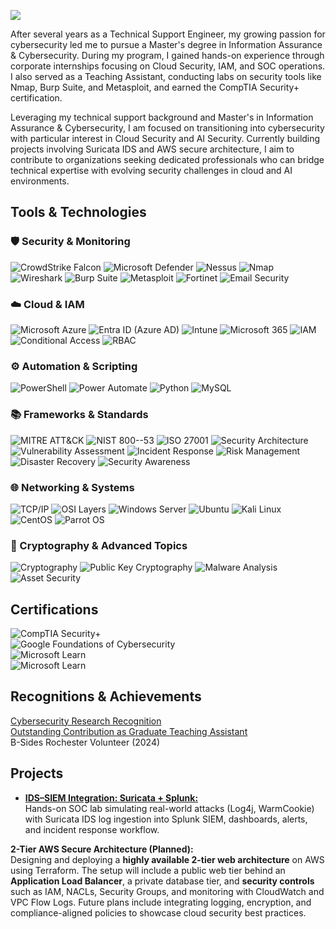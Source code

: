 <a href="https://www.linkedin.com/in/kavya-sri-punna-67a792183"><img src="https://img.shields.io/badge/-LinkedIn-0072b1?&style=for-the-badge&logo=linkedin&logoColor=white" /></a>

After several years as a Technical Support Engineer, my growing passion for cybersecurity led me to pursue a Master's degree in Information Assurance & Cybersecurity. During my program, I gained hands-on experience through corporate internships focusing on Cloud Security, IAM, and SOC operations. I also served as a Teaching Assistant, conducting labs on security tools like Nmap, Burp Suite, and Metasploit, and earned the CompTIA Security+ certification.

Leveraging my technical support background and Master's in Information Assurance & Cybersecurity, I am focused on transitioning into cybersecurity with particular interest in Cloud Security and AI Security. Currently building projects involving Suricata IDS and AWS secure architecture, I aim to contribute to organizations seeking dedicated professionals who can bridge technical expertise with evolving security challenges in cloud and AI environments.

## Tools & Technologies

### 🛡️ Security & Monitoring
![CrowdStrike Falcon](https://img.shields.io/badge/CrowdStrike%20Falcon-CC0000?style=plastic&logo=crowdstrike&logoColor=white)  ![Microsoft Defender](https://img.shields.io/badge/Microsoft%20Defender-0067B8?style=plastic&logo=microsoftdefender&logoColor=white)  ![Nessus](https://img.shields.io/badge/Nessus-0096D6?style=plastic&logo=tenable&logoColor=white)  ![Nmap](https://img.shields.io/badge/Nmap-29ABE2?style=plastic&logo=linux&logoColor=white)  ![Wireshark](https://img.shields.io/badge/Wireshark-1679A7?style=plastic&logo=wireshark&logoColor=white)  ![Burp Suite](https://img.shields.io/badge/Burp%20Suite-FE7A16?style=plastic&logo=burpsuite&logoColor=white)  ![Metasploit](https://img.shields.io/badge/Metasploit-2E2E2E?style=plastic)  ![Fortinet](https://img.shields.io/badge/Fortinet-EE3124?style=plastic&logo=fortinet&logoColor=white)  ![Email Security](https://img.shields.io/badge/Email%20Security-4B4B4B?style=plastic)

### ☁️ Cloud & IAM
![Microsoft Azure](https://img.shields.io/badge/Microsoft%20Azure-0078D4?style=plastic&logo=microsoftazure&logoColor=white)  ![Entra ID (Azure AD)](https://img.shields.io/badge/Entra%20ID%20(Azure%20AD)-0078D4?style=plastic&logo=microsoft&logoColor=white)  ![Intune](https://img.shields.io/badge/Intune-0078D4?style=plastic&logo=microsoftintune&logoColor=white)  ![Microsoft 365](https://img.shields.io/badge/Microsoft%20365-D83B01?style=plastic&logo=microsoftoffice&logoColor=white)  ![IAM](https://img.shields.io/badge/IAM-333333?style=plastic)  ![Conditional Access](https://img.shields.io/badge/Conditional%20Access-333333?style=plastic)  ![RBAC](https://img.shields.io/badge/RBAC-333333?style=plastic)

### ⚙️ Automation & Scripting
![PowerShell](https://img.shields.io/badge/PowerShell-2CA5E0?style=plastic&logo=powershell&logoColor=white)  ![Power Automate](https://img.shields.io/badge/Power%20Automate-0066FF?style=plastic&logo=powerautomate&logoColor=white)  ![Python](https://img.shields.io/badge/Python-3776AB?style=plastic&logo=python&logoColor=white)  ![MySQL](https://img.shields.io/badge/MySQL-4479A1?style=plastic&logo=mysql&logoColor=white)

### 📚 Frameworks & Standards
![MITRE ATT&CK](https://img.shields.io/badge/MITRE%20ATT%26CK-EB1F28?style=plastic)  ![NIST 800--53](https://img.shields.io/badge/NIST%20800--53-205493?style=plastic)  ![ISO 27001](https://img.shields.io/badge/ISO%2027001-1A73E8?style=plastic)  ![Security Architecture](https://img.shields.io/badge/Security%20Architecture-4B4B4B?style=plastic)  ![Vulnerability Assessment](https://img.shields.io/badge/Vulnerability%20Assessment-4B4B4B?style=plastic)  ![Incident Response](https://img.shields.io/badge/Incident%20Response-4B4B4B?style=plastic)  ![Risk Management](https://img.shields.io/badge/Risk%20Management-4B4B4B?style=plastic)  ![Disaster Recovery](https://img.shields.io/badge/Disaster%20Recovery-4B4B4B?style=plastic)  ![Security Awareness](https://img.shields.io/badge/Security%20Awareness-4B4B4B?style=plastic)

### 🌐 Networking & Systems
![TCP/IP](https://img.shields.io/badge/TCP%2FIP-0A66C2?style=plastic)  ![OSI Layers](https://img.shields.io/badge/OSI%20Layers-0A66C2?style=plastic)  ![Windows Server](https://img.shields.io/badge/Windows%20Server-0078D6?style=plastic&logo=windows&logoColor=white)  ![Ubuntu](https://img.shields.io/badge/Ubuntu-E95420?style=plastic&logo=ubuntu&logoColor=white)  ![Kali Linux](https://img.shields.io/badge/Kali%20Linux-557C94?style=plastic&logo=kalilinux&logoColor=white)  ![CentOS](https://img.shields.io/badge/CentOS-262577?style=plastic&logo=centos&logoColor=white)  ![Parrot OS](https://img.shields.io/badge/Parrot%20OS-15A6A1?style=plastic)

### 🔐 Cryptography & Advanced Topics
![Cryptography](https://img.shields.io/badge/Cryptography-4B4B4B?style=plastic)  ![Public Key Cryptography](https://img.shields.io/badge/Public%20Key%20Crypto-4B4B4B?style=plastic)  ![Malware Analysis](https://img.shields.io/badge/Malware%20Analysis-4B4B4B?style=plastic)  ![Asset Security](https://img.shields.io/badge/Asset%20Security-4B4B4B?style=plastic)

## Certifications
![CompTIA Security+](https://img.shields.io/badge/CompTIA-Security%2B-FF0000?style=flat&logo=comptia&logoColor=white)   
![Google Foundations of Cybersecurity](https://img.shields.io/badge/Google-Foundations%20of%20Cybersecurity-4285F4?style=flat&logo=google&logoColor=white)   
![Microsoft Learn](https://img.shields.io/badge/Microsoft%20Learn-AI%20Security%20Fundamentals-0067B8?style=flat&logo=microsoft&logoColor=white)   
![Microsoft Learn](https://img.shields.io/badge/Microsoft%20Learn-AI%20Security%20Controls-0067B8?style=flat&logo=microsoft&logoColor=white) 

## Recognitions & Achievements
<a href="https://github.com/punnakavyasri-cyber/PunnaKavyaSri/blob/main/ResearchPaper/Cybersecurity%20Research%20Recognition.md">Cybersecurity Research Recognition</a> <br>
<a href="https://github.com/punnakavyasri-cyber/PunnaKavyaSri/blob/main/GTA/Teaching%20Assistant.md">Outstanding Contribution as Graduate Teaching Assistant</a> <br>
B-Sides Rochester Volunteer (2024)

## Projects  

- <a href="https://github.com/punnakavyasri-cyber/ids-siem-integration"> **IDS–SIEM Integration: Suricata + Splunk:** </a> <br>
  Hands-on SOC lab simulating real-world attacks (Log4j, WarmCookie) with Suricata IDS log ingestion into Splunk SIEM, dashboards, alerts, and incident response workflow.  

**2-Tier AWS Secure Architecture (Planned):**  
  Designing and deploying a **highly available 2-tier web architecture** on AWS using Terraform. The setup will include a public web tier behind an **Application Load Balancer**, a private database tier, and **security controls** such as IAM, NACLs, Security Groups, and monitoring with CloudWatch and VPC Flow Logs. Future plans include integrating logging, encryption, and compliance-aligned policies to showcase cloud security best practices.  
